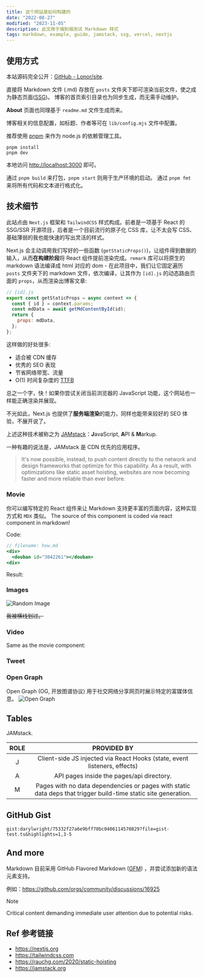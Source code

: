 ```yaml
---
title: 这个网站是如何构建的
date: "2022-08-27"
modified: "2023-11-05"
description: 此文用于端到端测试 Markdown 样式
tags: markdown, example, guide, jamstack, ssg, vercel, nextjs
---
```


## 使用方式

本站源码完全公开：[GitHub - Lonor/site](https://github.com/Lonor/site).

<div>
  <github user="Lonor" repo="site"></github>
</div>

直接将 Markdown 文件 (.md) 存放在 `posts` 文件夹下即可渲染当前文件，使之成为静态页面([SSG](/blog/ssg-ssr))。
博客的首页索引目录也为同步生成，而无需手动维护。

**About** 页面也同理基于 `readme.md` 文件生成而来。

博客相关的信息配置，如标题、作者等可在 `lib/config.mjs` 文件中配置。

推荐使用 [pnpm](https://pnpm.io/zh/) 来作为 node.js 的依赖管理工具。

```shell
pnpm install
pnpm dev
```

本地访问 <http://localhost:3000> 即可。

通过 `pnpm build` 来打包，`pnpm start` 则用于生产环境的启动。
通过 `pnpm fmt` 来将所有代码和文本进行格式化。

## 技术细节

此站点由 `Next.js` 框架和 `TailwindCSS` 样式构成。前者是一项基于 React 的 SSG/SSR 开源项目，后者是一个目前流行的原子化 CSS 库，让不太会写 CSS、基础薄弱的我也能快速的写出灵活的样式。

Next.js 会主动调用我们写好的一些函数 (`getStaticProps()`)，让组件得到数据的输入，从而**在构建阶段**将 React 组件提前渲染完成。`remark` 库可以将原生的 markdown 语法编译成 html 对应的 dom - 在此项目中，我们让它固定遍历 `posts` 文件夹下的 markdown 文件，依次编译，让其作为 `[id].js` 的动态路由页面的 `props`，从而渲染出博客文章:

```JavaScript
// [id].js
export const getStaticProps = async context => {
  const { id } = context.params;
  const mdData = await getMdContentById(id);
  return {
    props: mdData,
  };
};
```

这样做的好处很多:

- 适合被 CDN 缓存
- 优秀的 SEO 表现
- 节省网络带宽、流量
- O(1) 时间复杂度的 [TTFB](https://en.wikipedia.org/wiki/Time_to_first_byte)

总之一个字，快！如果你尝试关闭当前浏览器的 JavaScript 功能，这个网站也一样能正确渲染并展现。

不光如此，Next.js 也提供了**服务端渲染**的能力，同样也能带来较好的 SEO 体验，不展开说了。

上述这种技术被称之为 [JAMstack](#tables)：**J**avaScript, **A**PI & **M**arkup.

一种有趣的说法是，JAMstack 是 CDN 优先的应用程序。

> It's now possible, instead, to push content directly to the network and design frameworks that optimize for this capability. As a result, with optimizations like static asset hoisting, websites are now becoming faster and more reliable than ever before.

### Movie

你可以编写特定的 React 组件来让 Markdown 支持更丰富的页面内容，这种实现方式和 `MDX` 类似。
The source of this component is coded via react component in markdown!

Code:

```jsx
// filename: how.md
<div>
  <douban id="3042261"></douban>
<div>
```

Result:

<div>
  <douban id="3042261"></douban>
<div>

### Images

![Random Image](https://picsum.photos/400/600?grayscale)

~~我被横线划过。~~

### Video

Same as the movie component:

<div>
  <bilibili bv="BV1ys411a7Wu"></bilibili>
</div>

<!-- or:
<div class="embed">
  <iframe src="//player.bilibili.com/player.html?bvid=BV1i44y1N7kU&danmaku=0&high_quality=1"
  ></iframe>
</div> -->

### Tweet

<div>
  <tweet id="20" />
</div>

### Open Graph

Open Graph (OG, 开放图谱协议) 用于社交网络分享网页时展示特定的富媒体信息。
![Open Graph](/api/og?meta=This%20is%20Open%20Graph)

## Tables

JAMstack.

| ROLE |                                                  PROVIDED BY                                                   |
| :--: | :------------------------------------------------------------------------------------------------------------: |
|  J   |                   Client-side JS injected via React Hooks (state, event listeners, effects)                    |
|  A   |                                   API pages inside the pages/api directory.                                    |
|  M   | Pages with no data dependencies or pages with static data deps that trigger build-time static site generation. |

## GitHub Gist

`gist:darylwright/75332f27a6e9bff70bc0406114570829?file=gist-test.ts&highlights=1,3-5`

## And more

Markdown 目前采用 GitHub Flavored Markdown ([GFM](https://github.github.com/gfm/)) ，并尝试添加新的语法元素支持。

例如：<https://github.com/orgs/community/discussions/16925>

> [!NOTE]  
> Critical content demanding immediate user attention due to potential risks.

## Ref 参考链接

- <https://nextjs.org>
- <https://tailwindcss.com>
- <https://rauchg.com/2020/static-hoisting>
- <https://jamstack.org>
